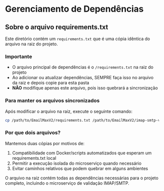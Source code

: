 # Gerenciamento de Dependências

## Sobre o arquivo requirements.txt

Este diretório contém um `requirements.txt` que é uma cópia idêntica do arquivo na raiz do projeto. 

### Importante
- O arquivo principal de dependências é o `/requirements.txt` na raiz do projeto
- Ao adicionar ou atualizar dependências, SEMPRE faça isso no arquivo da raiz e depois copie para esta pasta
- **NÃO** modifique apenas este arquivo, pois isso quebrará a sincronização

### Para manter os arquivos sincronizados

Após modificar o arquivo na raiz, execute o seguinte comando:

```bash
cp /path/to/EmailMaxV2/requirements.txt /path/to/EmailMaxV2/imap-smtp-validator/requirements.txt
```

### Por que dois arquivos?

Mantemos duas cópias por motivos de:
1. Compatibilidade com Docker/scripts automatizados que esperam um requirements.txt local
2. Permitir a execução isolada do microserviço quando necessário
3. Evitar caminhos relativos que podem quebrar em alguns ambientes

O arquivo na raiz contém todas as dependências necessárias para o projeto completo, incluindo o microserviço de validação IMAP/SMTP.